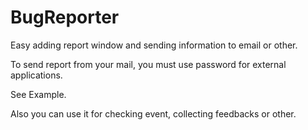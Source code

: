 # BugReporter
Easy adding report window and sending information to email or other.

To send report from your mail, you must use password for external applications.

See Example.

Also you can use it for checking event, collecting feedbacks or other. 
